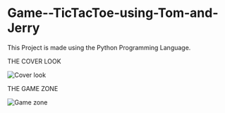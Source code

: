 # Game--TicTacToe-using-Tom-and-Jerry
This Project is made using the Python Programming Language.

THE COVER LOOK





![Cover look](https://user-images.githubusercontent.com/85864155/121852101-9c44fa80-cd0c-11eb-8a79-42a89cc0640a.PNG)


THE GAME ZONE





![Game zone](https://user-images.githubusercontent.com/85864155/121852284-e332f000-cd0c-11eb-83a1-84c718f181a5.PNG)

